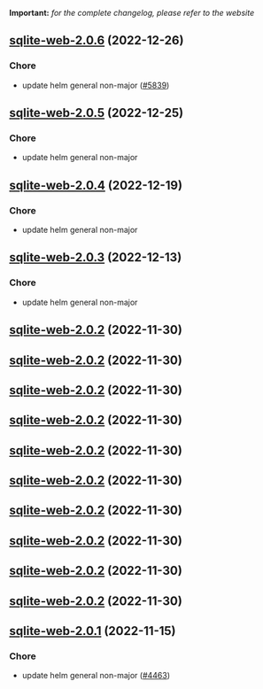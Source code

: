 **Important:**
*for the complete changelog, please refer to the website*




## [sqlite-web-2.0.6](https://github.com/truecharts/charts/compare/sqlite-web-2.0.5...sqlite-web-2.0.6) (2022-12-26)

### Chore

- update helm general non-major ([#5839](https://github.com/truecharts/charts/issues/5839))
  
  


## [sqlite-web-2.0.5](https://github.com/truecharts/charts/compare/sqlite-web-2.0.4...sqlite-web-2.0.5) (2022-12-25)

### Chore

- update helm general non-major
  
  


## [sqlite-web-2.0.4](https://github.com/truecharts/charts/compare/sqlite-web-2.0.3...sqlite-web-2.0.4) (2022-12-19)

### Chore

- update helm general non-major
  
  


## [sqlite-web-2.0.3](https://github.com/truecharts/charts/compare/sqlite-web-2.0.2...sqlite-web-2.0.3) (2022-12-13)

### Chore

- update helm general non-major
  
  


## [sqlite-web-2.0.2](https://github.com/truecharts/charts/compare/sqlite-web-2.0.1...sqlite-web-2.0.2) (2022-11-30)




## [sqlite-web-2.0.2](https://github.com/truecharts/charts/compare/sqlite-web-2.0.1...sqlite-web-2.0.2) (2022-11-30)




## [sqlite-web-2.0.2](https://github.com/truecharts/charts/compare/sqlite-web-2.0.1...sqlite-web-2.0.2) (2022-11-30)




## [sqlite-web-2.0.2](https://github.com/truecharts/charts/compare/sqlite-web-2.0.1...sqlite-web-2.0.2) (2022-11-30)




## [sqlite-web-2.0.2](https://github.com/truecharts/charts/compare/sqlite-web-2.0.1...sqlite-web-2.0.2) (2022-11-30)




## [sqlite-web-2.0.2](https://github.com/truecharts/charts/compare/sqlite-web-2.0.1...sqlite-web-2.0.2) (2022-11-30)




## [sqlite-web-2.0.2](https://github.com/truecharts/charts/compare/sqlite-web-2.0.1...sqlite-web-2.0.2) (2022-11-30)




## [sqlite-web-2.0.2](https://github.com/truecharts/charts/compare/sqlite-web-2.0.1...sqlite-web-2.0.2) (2022-11-30)




## [sqlite-web-2.0.2](https://github.com/truecharts/charts/compare/sqlite-web-2.0.1...sqlite-web-2.0.2) (2022-11-30)




## [sqlite-web-2.0.2](https://github.com/truecharts/charts/compare/sqlite-web-2.0.1...sqlite-web-2.0.2) (2022-11-30)




## [sqlite-web-2.0.1](https://github.com/truecharts/charts/compare/sqlite-web-2.0.0...sqlite-web-2.0.1) (2022-11-15)

### Chore

- update helm general non-major ([#4463](https://github.com/truecharts/charts/issues/4463))
  
  
